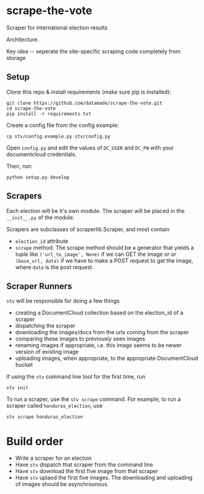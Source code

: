 # scrape-the-vote
Scraper for international election results

Architecture.

Key idea -- seperate the site-specific scraping code completely from storage

## Setup

Clone this repo & install requirements (make sure pip is installed):
```
git clone https://github.com/datamade/scrape-the-vote.git
cd scrape-the-vote
pip install -r requirements.txt
```

Create a config file from the config example:
```
cp stv/config.example.py stv/config.py
```

Open ```config.py``` and edit the values of ```DC_USER``` and ```DC_PW``` with your documentcloud credentials.

Then, run:
```
python setup.py develop
```

## Scrapers
Each election will be it's own module. The scraper will be placed in the `__init__.py` of the module.

Scrapers are subclasses of scraperlib.Scraper, and most contain

- `election_id` attribute
- `scrape` method. The scrape method should be a generator that yields a tuple like `('url_to_image', None)` if we can GET the image or or `(base_url, data)` if we have to make a POST request to get the image, where `data` is the post request.


## Scraper Runners
`stv` will be responsible for doing a few things

- creating a DocumentCloud collection based on the election_id of a scraper
- dispatching the scraper
- downloading the images/docs from the urls coming from the scraper
- comparing these images to previously seen images
- renaming images if appropriate, i.e. this image seems to be newer version of existing image 
- uploading images, when appropriate, to the appropriate DocumentCloud bucket

If using the ```stv``` command line tool for the first time, run
```
stv init
```

To run a scraper, use the `stv scrape` command. For example, to run a scraper called ```honduras_election```, use
```
stv scrape honduras_election
```

# Build order
- Write a scraper for an electoin
- Have `stv` dispatch that scraper from the command line
- Have `stv` download the first five image from that scraper
- Have `stv` uplaod the first five images. The downloading and uploading of images should be asynchrounous.




